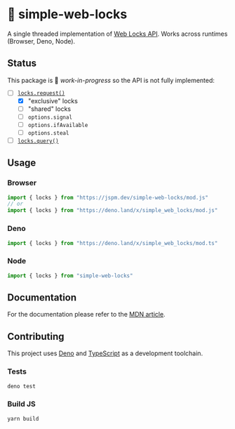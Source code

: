 # 🔐 simple-web-locks
A single threaded implementation of [Web Locks API](https://developer.mozilla.org/en-US/docs/Web/API/Web_Locks_API). Works across runtimes (Browser, Deno, Node).

## Status

This package is 🚧 _work-in-progress_ so the API is not fully implemented:

- [ ] [`locks.request()`](https://developer.mozilla.org/en-US/docs/Web/API/LockManager/request)
    - [x] "exclusive" locks
    - [ ] "shared" locks
    - [ ] `options.signal`
    - [ ] `options.ifAvailable`
    - [ ] `options.steal`
- [ ] [`locks.query()`](https://developer.mozilla.org/en-US/docs/Web/API/LockManager/query)

## Usage

### Browser
```js
import { locks } from "https://jspm.dev/simple-web-locks/mod.js"
// or
import { locks } from "https://deno.land/x/simple_web_locks/mod.js"
```

### Deno
```js
import { locks } from "https://deno.land/x/simple_web_locks/mod.ts"
```

### Node
```typescript
import { locks } from "simple-web-locks"
```


## Documentation
For the documentation please refer to the [MDN article](https://developer.mozilla.org/en-US/docs/Web/API/Web_Locks_API).

## Contributing
This project uses [Deno](https://deno.land/) and [TypeScript](https://www.typescriptlang.org/) as a development toolchain.

### Tests
```sh
deno test
```

### Build JS
```sh
yarn build
```
